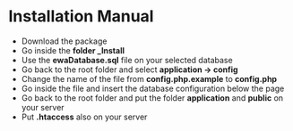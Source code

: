 # Installation Manual

- Download the package
- Go inside the **folder _Install**
- Use the **ewaDatabase.sql** file on your selected database
- Go back to the root folder and select **application -> config**
- Change the name of the file from **config.php.example** to **config.php**
- Go inside the file and insert the database configuration below the page
- Go back to the root folder and put the folder **application** and **public** on your server
- Put **.htaccess** also on your server
